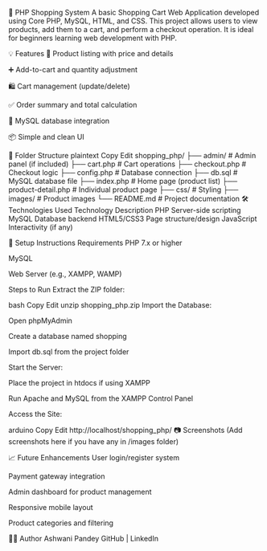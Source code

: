 🛒 PHP Shopping System
A basic Shopping Cart Web Application developed using Core PHP, MySQL, HTML, and CSS. This project allows users to view products, add them to a cart, and perform a checkout operation. It is ideal for beginners learning web development with PHP.

💡 Features
🧾 Product listing with price and details

➕ Add-to-cart and quantity adjustment

🛍️ Cart management (update/delete)

✅ Order summary and total calculation

💽 MySQL database integration

📦 Simple and clean UI

📁 Folder Structure
plaintext
Copy
Edit
shopping_php/
├── admin/                 # Admin panel (if included)
├── cart.php               # Cart operations
├── checkout.php           # Checkout logic
├── config.php             # Database connection
├── db.sql                 # MySQL database file
├── index.php              # Home page (product list)
├── product-detail.php     # Individual product page
├── css/                   # Styling
├── images/                # Product images
└── README.md              # Project documentation
🛠️ Technologies Used
Technology	Description
PHP	Server-side scripting
MySQL	Database backend
HTML5/CSS3	Page structure/design
JavaScript	Interactivity (if any)

📌 Setup Instructions
Requirements
PHP 7.x or higher

MySQL

Web Server (e.g., XAMPP, WAMP)

Steps to Run
Extract the ZIP folder:

bash
Copy
Edit
unzip shopping_php.zip
Import the Database:

Open phpMyAdmin

Create a database named shopping

Import db.sql from the project folder

Start the Server:

Place the project in htdocs if using XAMPP

Run Apache and MySQL from the XAMPP Control Panel

Access the Site:

arduino
Copy
Edit
http://localhost/shopping_php/
📷 Screenshots
(Add screenshots here if you have any in /images folder)

📈 Future Enhancements
User login/register system

Payment gateway integration

Admin dashboard for product management

Responsive mobile layout

Product categories and filtering

🙋‍♂️ Author
Ashwani Pandey
GitHub | LinkedIn
